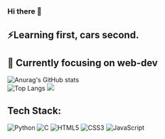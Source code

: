 ### Hi there 👋

 <h2>⚡Learning first, cars second.</h2>
 <h2>🔭 Currently focusing on web-dev </h2>


![Anurag's GitHub stats](https://github-readme-stats.vercel.app/api?username=JaxChoong&show_icons=true&theme=neon)<br/>
![Top Langs](https://github-readme-stats.vercel.app/api/top-langs/?username=JaxChoong&theme=neon)
![](https://github-readme-streak-stats.herokuapp.com/?user=JaxChoong&theme=neon&hide_border=false)


## Tech Stack:

![Python](https://img.shields.io/badge/python-3670A0?style=for-the-badge&logo=python&logoColor=ffdd54)
![C](https://img.shields.io/badge/c-%2300599C.svg?style=for-the-badge&logo=c&logoColor=white)
![HTML5](https://img.shields.io/badge/html5-%23E34F26.svg?style=for-the-badge&logo=html5&logoColor=white)
![CSS3](https://img.shields.io/badge/css3-%231572B6.svg?style=for-the-badge&logo=css3&logoColor=white)
![JavaScript](https://img.shields.io/badge/javascript-%23323330.svg?style=for-the-badge&logo=javascript&logoColor=%23F7DF1E)
